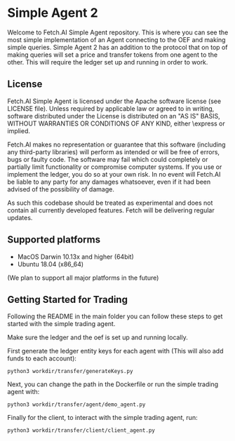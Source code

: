 # Simple Agent 2

Welcome to Fetch.AI Simple Agent repository. This is where you can see the most simple implementation of an Agent connecting to the OEF and making simple queries.
Simple Agent 2 has an addition to the protocol that on top of making queries will set a price and transfer tokens from one agent to the other. This will require
the ledger set up and running in order to work.

## License

Fetch.AI Simple Agent is licensed under the Apache software license (see LICENSE file). Unless required by
applicable law or agreed to in writing, software distributed under the License is distributed on an
"AS IS" BASIS, WITHOUT WARRANTIES OR CONDITIONS OF ANY KIND, either \express or implied.

Fetch.AI makes no representation or guarantee that this software (including any third-party libraries)
will perform as intended or will be free of errors, bugs or faulty code. The software may fail which
could completely or partially limit functionality or compromise computer systems. If you use or
implement the ledger, you do so at your own risk. In no event will Fetch.AI be liable to any party
for any damages whatsoever, even if it had been advised of the possibility of damage.

As such this codebase should be treated as experimental and does not contain all currently developed
features. Fetch will be delivering regular updates.

## Supported platforms

* MacOS Darwin 10.13x and higher (64bit)
* Ubuntu 18.04 (x86_64)

(We plan to support all major platforms in the future)

## Getting Started for Trading

Following the README in the main folder you can follow these steps to get started with the simple trading agent.

Make sure the ledger and the oef is set up and running locally.

First generate the ledger entity keys for each agent with (This will also add funds to each account):

    python3 workdir/transfer/generateKeys.py

Next, you can change the path in the Dockerfile or run the simple trading agent with:

    python3 workdir/transfer/agent/demo_agent.py

Finally for the client, to interact with the simple trading agent, run:

    python3 workdir/transfer/client/client_agent.py
